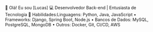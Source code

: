 👋 Olá! Eu sou [Lucas]
💻 Desenvolvedor Back-end | Entusiasta de Tecnologia
🔧 Habilidades:Linguagens: Python, Java, JavaScript
• Frameworks: Django, Spring Boot, Node.js
• Bancos de Dados: MySQL, PostgreSQL, MongoDB
• Outros: Docker, Git, CI/CD, AWS

<!---
Lucazindev/Lucazindev is a ✨ special ✨ repository because its `README.md` (this file) appears on your GitHub profile.
You can click the Preview link to take a look at your changes.
--->
